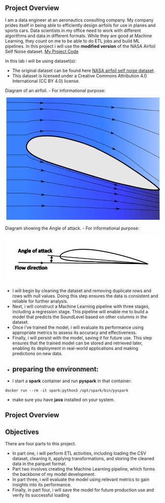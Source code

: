 ## Project Overview
I am a data engineer at an aeronautics consulting company. My company prides itself in being able to efficiently design airfoils for use in planes and sports cars. Data scientists in my office need to work with different algorithms and data in different formats. While they are good at Machine Learning, they count on me to be able to do ETL jobs and build ML pipelines. In this project i will use the **modified version** of the NASA Airfoil Self Noise dataset. 
[My Project Code](https://github.com/alireza-gharibi/Portfolio/blob/main/Spark%20machine%20learning/Spark%20Project%202/Spark%20project%202.py)

In this lab i will be using dataset(s):
 - The original dataset can be found here [NASA airfoil self noise dataset](https://archive.ics.uci.edu/dataset/291/airfoil+self+noise). 
  - This dataset is licensed under a Creative Commons Attribution 4.0 International (CC BY 4.0) license.

  Diagram of an airfoil. - For informational purpose: 

![Alt text](https://github.com/alireza-gharibi/Portfolio/blob/main/Spark%20machine%20learning/Spark%20Project%202/Airfoil_with_flow.png)

Diagram showing the Angle of attack. - For informational purpose:

![Alt text](https://github.com/alireza-gharibi/Portfolio/blob/main/Spark%20machine%20learning/Spark%20Project%202/Airfoil_angle_of_attack.jpg)

- I will begin by cleaning the dataset and removing duplicate rows and rows with null values. Doing this step ensures the data is consistent and reliable for further analysis. 
- Next, i will construct a Machine Learning pipeline with three stages, including a regression stage. This pipeline will enable me to build a model that predicts the SoundLevel based on other columns in the dataset. 
- Once i’ve trained the model, i will evaluate its performance using appropriate metrics to assess its accuracy and effectiveness. 
- Finally, i will persist with the model, saving it for future use. This step ensures that the trained model can be stored and retrieved later, enabling its deployment in real-world applications and making predictions on new data.
- ## preparing the environment:
- I start a **spark** container and run **pyspark** in that container:
```
docker run --rm -it spark:python3 /opt/spark/bin/pyspark
```
- make sure you have **java** installed on your system.
 ## Project Overview
## Objectives
There are four parts to this project. 
- In part one, i will perform ETL activities, including loading the CSV dataset, cleaning it, applying transformations, and storing the cleaned data in the parquet format. 
- Part two involves creating the Machine Learning pipeline, which forms the backbone of my model development. 
- In part three, i will evaluate the model using relevant metrics to gain insights into its performance. 
- Finally, in part four, i will save the model for future production use and verify its successful loading

